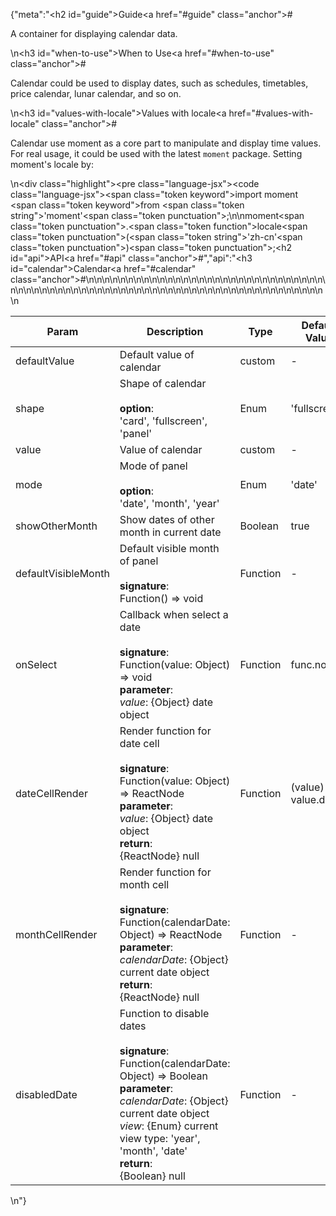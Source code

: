 {"meta":"<h2 id=\"guide\">Guide<a href=\"#guide\" class=\"anchor\">#</a></h2><p>A container for displaying calendar data.</p>\n<h3 id=\"when-to-use\">When to Use<a href=\"#when-to-use\" class=\"anchor\">#</a></h3><p>Calendar could be used to display dates, such as schedules, timetables, price calendar, lunar calendar, and so on.</p>\n<h3 id=\"values-with-locale\">Values with locale<a href=\"#values-with-locale\" class=\"anchor\">#</a></h3><p>Calendar use moment as a core part to manipulate and display time values. For real usage, it could be used with the latest <code>moment</code> package. Setting moment&apos;s locale by:</p>\n<div class=\"highlight\"><pre class=\"language-jsx\"><code class=\"language-jsx\"><span class=\"token keyword\">import</span> moment <span class=\"token keyword\">from</span> <span class=\"token string\">&apos;moment&apos;</span><span class=\"token punctuation\">;</span>\n\nmoment<span class=\"token punctuation\">.</span><span class=\"token function\">locale</span><span class=\"token punctuation\">(</span><span class=\"token string\">&apos;zh-cn&apos;</span><span class=\"token punctuation\">)</span><span class=\"token punctuation\">;</span></code></pre></div><h2 id=\"api\">API<a href=\"#api\" class=\"anchor\">#</a></h2>","api":"<h3 id=\"calendar\">Calendar<a href=\"#calendar\" class=\"anchor\">#</a></h3><table>\n<thead>\n<tr>\n<th>Param</th>\n<th>Description</th>\n<th>Type</th>\n<th>Default Value</th>\n</tr>\n</thead>\n<tbody>\n<tr>\n<td>defaultValue</td>\n<td>Default value of calendar</td>\n<td>custom</td>\n<td>-</td>\n</tr>\n<tr>\n<td>shape</td>\n<td>Shape of calendar<br><br><strong>option</strong>:<br>&apos;card&apos;, &apos;fullscreen&apos;, &apos;panel&apos;</td>\n<td>Enum</td>\n<td>&apos;fullscreen&apos;</td>\n</tr>\n<tr>\n<td>value</td>\n<td>Value of calendar</td>\n<td>custom</td>\n<td>-</td>\n</tr>\n<tr>\n<td>mode</td>\n<td>Mode of panel <br><br><strong>option</strong>:<br>&apos;date&apos;, &apos;month&apos;, &apos;year&apos;</td>\n<td>Enum</td>\n<td>&apos;date&apos;</td>\n</tr>\n<tr>\n<td>showOtherMonth</td>\n<td>Show dates of other month in current date</td>\n<td>Boolean</td>\n<td>true</td>\n</tr>\n<tr>\n<td>defaultVisibleMonth</td>\n<td>Default visible month of panel<br><br><strong>signature</strong>:<br>Function() =&gt; void</td>\n<td>Function</td>\n<td>-</td>\n</tr>\n<tr>\n<td>onSelect</td>\n<td>Callback when select a date <br><br><strong>signature</strong>:<br>Function(value: Object) =&gt; void<br><strong>parameter</strong>:<br><em>value</em>: {Object} date object</td>\n<td>Function</td>\n<td>func.noop</td>\n</tr>\n<tr>\n<td>dateCellRender</td>\n<td>Render function for date cell<br><br><strong>signature</strong>:<br>Function(value: Object) =&gt; ReactNode<br><strong>parameter</strong>:<br><em>value</em>: {Object} date object<br><strong>return</strong>:<br>{ReactNode} null<br></td>\n<td>Function</td>\n<td>(value) =&gt; value.date()</td>\n</tr>\n<tr>\n<td>monthCellRender</td>\n<td>Render function for month cell<br><br><strong>signature</strong>:<br>Function(calendarDate: Object) =&gt; ReactNode<br><strong>parameter</strong>:<br><em>calendarDate</em>: {Object} current date object<br><strong>return</strong>:<br>{ReactNode} null<br></td>\n<td>Function</td>\n<td>-</td>\n</tr>\n<tr>\n<td>disabledDate</td>\n<td>Function to disable dates <br><br><strong>signature</strong>:<br>Function(calendarDate: Object) =&gt; Boolean<br><strong>parameter</strong>:<br><em>calendarDate</em>: {Object} current date object<br><em>view</em>: {Enum} current view type: &apos;year&apos;, &apos;month&apos;, &apos;date&apos; <br><strong>return</strong>:<br>{Boolean} null<br></td>\n<td>Function</td>\n<td>-</td>\n</tr>\n</tbody>\n</table>\n"}